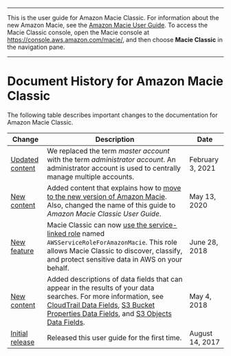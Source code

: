 --------

This is the user guide for Amazon Macie Classic\. For information about the new Amazon Macie, see the [Amazon Macie User Guide](https://docs.aws.amazon.com/macie/latest/user/)\. To access the Macie Classic console, open the Macie console at [https://console\.aws\.amazon\.com/macie/](https://console.aws.amazon.com/macie/), and then choose **Macie Classic** in the navigation pane\.

--------

# Document History for Amazon Macie Classic<a name="doc-history"></a>

The following table describes important changes to the documentation for Amazon Macie Classic\.

| Change | Description | Date | 
| --- |--- |--- |
| [Updated content](#doc-history) | We replaced the term *master account* with the term *administrator account*\. An administrator account is used to centrally manage multiple accounts\. | February 3, 2021 | 
| [New content](#doc-history) | Added content that explains how to [move to the new version of Amazon Macie](https://docs.aws.amazon.com/macie/latest/userguide/macie-migration.html)\. Also, changed the name of this guide to *Amazon Macie Classic User Guide*\. | May 13, 2020 | 
| [New feature](#doc-history) | Macie Classic can now [use the service\-linked role](https://docs.aws.amazon.com/macie/latest/userguide/using-service-linked-roles.html) named `AWSServiceRoleForAmazonMacie`\. This role allows Macie Classic to discover, classify, and protect sensitive data in AWS on your behalf\. | June 28, 2018 | 
| [New content](#doc-history) | Added descriptions of data fields that can appear in the results of your data searches\. For more information, see [CloudTrail Data Fields](https://docs.aws.amazon.com/macie/latest/userguide/cloudtraildata.html#cloudtrailfields), [S3 Bucket Properties Data Fields](https://docs.aws.amazon.com/macie/latest/userguide/s3bucketsdata.html#s3bucketsfields), and [S3 Objects Data Fields](https://docs.aws.amazon.com/macie/latest/userguide/s3objectsdata.html#s3fields)\. | May 4, 2018 | 
| [Initial release](#doc-history) | Released this user guide for the first time\. | August 14, 2017 | 